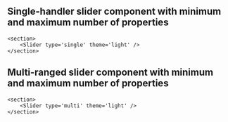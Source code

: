 ## Single-handler slider component with minimum and maximum number of properties

```
<section>
    <Slider type='single' theme='light' />
</section>
```

## Multi-ranged slider component with minimum and maximum number of properties

```
<section>
    <Slider type='multi' theme='light' />
</section>
```
